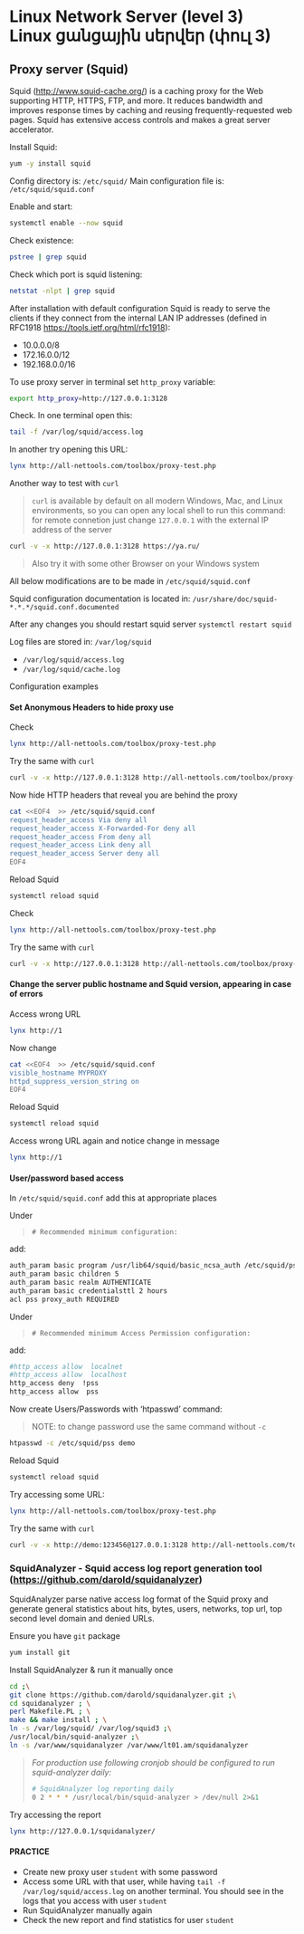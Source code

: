# Linux Network Server (level 3) <br /> Linux ցանցային սերվեր (փուլ 3)

## Proxy server (Squid)


Squid (http://www.squid-cache.org/) is a caching proxy for the Web supporting HTTP, HTTPS, FTP, and more. It reduces bandwidth and improves response times by caching and reusing frequently-requested web pages. Squid has extensive access controls and makes a great server accelerator.

Install Squid:

```bash
yum -y install squid 
```

Config directory is:   `/etc/squid/` 
Main configuration file is: `/etc/squid/squid.conf`

Enable and start:
```bash
systemctl enable --now squid 
```

Check existence:
```bash
pstree | grep squid
```

Check which port is squid listening:
```bash
netstat -nlpt | grep squid
```
After installation with default configuration Squid is ready 
to serve the clients if they connect from the internal LAN IP addresses (defined in RFC1918 https://tools.ietf.org/html/rfc1918): 
* 10.0.0.0/8 
* 172.16.0.0/12 
* 192.168.0.0/16 

To use proxy server in terminal set `http_proxy` variable:
```bash
export http_proxy=http://127.0.0.1:3128
```


Check.
In one terminal open this:  
```bash
tail -f /var/log/squid/access.log
```
In another try opening this URL:
```bash
lynx http://all-nettools.com/toolbox/proxy-test.php
```

Another way to test with `curl`

> `curl` is available by default on all modern Windows, Mac, and Linux environments, so you can open any local shell to run this command:
> for remote connetion just change `127.0.0.1` with the external IP address of the server
```bash
curl -v -x http://127.0.0.1:3128 https://ya.ru/
```

> Also try it with some other Browser on your Windows system


All below modifications are to be made in `/etc/squid/squid.conf`

Squid configuration documentation is located in: `/usr/share/doc/squid-*.*.*/squid.conf.documented`

After any changes you should restart squid server `systemctl restart squid`

Log files are stored in: `/var/log/squid`

* `/var/log/squid/access.log`
* `/var/log/squid/cache.log`
 

Configuration examples

#### Set Anonymous Headers to hide proxy use

Check
```bash
lynx http://all-nettools.com/toolbox/proxy-test.php
```

Try the same with `curl`
```bash
curl -v -x http://127.0.0.1:3128 http://all-nettools.com/toolbox/proxy-test.php | grep detected
```

Now hide HTTP headers that reveal you are behind the proxy

```bash
cat <<EOF4  >> /etc/squid/squid.conf
request_header_access Via deny all
request_header_access X-Forwarded-For deny all
request_header_access From deny all
request_header_access Link deny all
request_header_access Server deny all
EOF4
```
Reload Squid
```bash
systemctl reload squid
```

Check
```bash
lynx http://all-nettools.com/toolbox/proxy-test.php
```

Try the same with `curl`
```bash
curl -v -x http://127.0.0.1:3128 http://all-nettools.com/toolbox/proxy-test.php | grep "not detected"
```


#### Change the server public hostname and Squid version, appearing in case of errors

Access wrong URL
```bash
lynx http://1
```

Now change 
```bash
cat <<EOF4  >> /etc/squid/squid.conf
visible_hostname MYPROXY
httpd_suppress_version_string on
EOF4
```
Reload Squid
```bash
systemctl reload squid
```

Access wrong URL again and notice change in message
```bash
lynx http://1
```


#### User/password based access

In `/etc/squid/squid.conf` add this at appropriate places

Under
> `# Recommended minimum configuration:`

add:
```bash
auth_param basic program /usr/lib64/squid/basic_ncsa_auth /etc/squid/pss
auth_param basic children 5
auth_param basic realm AUTHENTICATE
auth_param basic credentialsttl 2 hours
acl pss proxy_auth REQUIRED
```
Under

> `# Recommended minimum Access Permission configuration:`

add:
```bash
#http_access allow  localnet
#http_access allow  localhost
http_access deny  !pss
http_access allow  pss
```

Now create Users/Passwords with ‘htpasswd’ command:
> NOTE: to change password use the same command without `-c`
```bash
htpasswd -c /etc/squid/pss demo
```

Reload Squid
```bash
systemctl reload squid
```

Try accessing some URL:
```bash
lynx http://all-nettools.com/toolbox/proxy-test.php
```

Try the same with `curl`
```bash
curl -v -x http://demo:123456@127.0.0.1:3128 http://all-nettools.com/toolbox/proxy-test.php | grep "not detected"
```


### SquidAnalyzer - Squid access log report generation tool (https://github.com/darold/squidanalyzer)

SquidAnalyzer parse native access log format of the Squid proxy and 
generate general statistics about hits, bytes, users, networks, top url,
top second level domain and denied URLs.

Ensure you have `git` package
```bash
yum install git
```

Install SquidAnalyzer & run it manually once

```bash
cd ;\
git clone https://github.com/darold/squidanalyzer.git ;\
cd squidanalyzer ; \
perl Makefile.PL ; \
make && make install ; \
ln -s /var/log/squid/ /var/log/squid3 ;\
/usr/local/bin/squid-analyzer ;\
ln -s /var/www/squidanalyzer /var/www/lt01.am/squidanalyzer
```

> _For production use following cronjob should be configured to run squid-analyzer daily:_
>
> ```bash
> # SquidAnalyzer log reporting daily
> 0 2 * * * /usr/local/bin/squid-analyzer > /dev/null 2>&1
> ```
> 

Try accessing the report

```bash
lynx http://127.0.0.1/squidanalyzer/
```


#### PRACTICE

* Create new proxy user `student` with some password
* Access some URL with that user, while having `tail -f /var/log/squid/access.log` on another terminal. You should see in the logs that you access with user `student`
* Run SquidAnalyzer manually again 
* Check the new report and find statistics for user `student`
